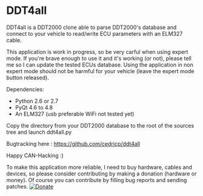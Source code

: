 # DDT4all

DDT4all is a DDT2000 clone able to parse DDT2000's database and connect to your vehicle to read/write ECU parameters with an ELM327 cable.

This application is work in progress, so be very carful when using expert mode. If you're brave enough to use it and it's working (or not), please tell me so I can update the tested ECUs database.
Using the application in non expert mode should not be harmful for your vehicle (leave the expert mode button released).

Dependencies:
* Python 2.6 or 2.7
* PyQt 4.6 to 4.8
* An ELM327 (usb preferable WiFi not tested yet)

Copy the  <ecus> directory from your DDT2000 database to the root of the sources tree and launch ddt4all.py

Bugtracking here : https://github.com/cedricp/ddt4all

Happy CAN-Hacking :)

To make this application more reliable, I need to buy hardware, cables and devices, so please consider contributing by making a donation (hardware or money). Of course you can contribute by filling bug reports and sending patches.
[![Donate](https://img.shields.io/badge/Donate-PayPal-green.svg)](https://www.paypal.com/cgi-bin/webscr?cmd=_donations&business=cedricpaille%40gmail%2ecom&lc=CY&item_name=codetronic&currency_code=EUR&bn=PP%2dDonationsBF%3abtn_donateCC_LG%2egif%3aNonHosted)
